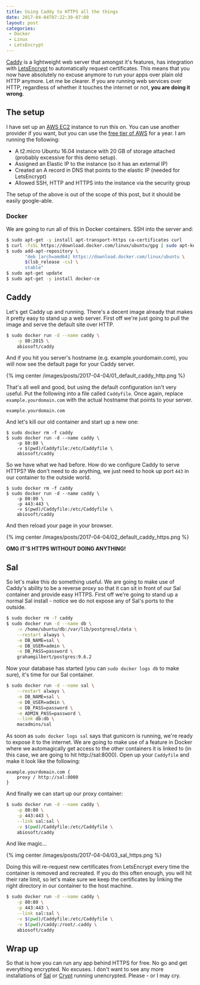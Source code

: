 ```yaml
---
title: Using Caddy to HTTPS all the things
date: 2017-04-04T07:22:39-07:00
layout: post
categories:
 - Docker
 - Linux
 - LetsEncrypt
---
```


[Caddy](https://caddyserver.com/) is a lightweight web server that amongst it's features, has integration with [LetsEncrypt](https://letsencrypt.org) to automatically request certificates. This means that you now have absolutely no excuse anymore to run your apps over plain old HTTP anymore. Let me be clearer. If you are running web services over HTTP, regardless of whether it touches the internet or not, __you are doing it wrong__.  <!-- more -->

## The setup

I have set up an [AWS EC2](https://aws.amazon.com/ec2) instance to run this on. You can use another provider if you want, but you can use the [free tier of AWS](https://aws.amazon.com/free) for a year. I am running the following:

* A t2.micro Ubuntu 16.04 instance with 20 GB of storage attached (probably excessive for this demo setup).
* Assigned an Elastic IP to the instance (so it has an external IP)
* Created an A record in DNS that points to the elastic IP (needed for LetsEncrypt)
* Allowed SSH, HTTP and HTTPS into the instance via the security group

The setup of the above is out of the scope of this post, but it should be easily google-able.

### Docker

We are going to run all of this in Docker containers. SSH into the server and:

``` bash
$ sudo apt-get -y install apt-transport-https ca-certificates curl
$ curl -fsSL https://download.docker.com/linux/ubuntu/gpg | sudo apt-key add -
$ sudo add-apt-repository \
       "deb [arch=amd64] https://download.docker.com/linux/ubuntu \
       $(lsb_release -cs) \
       stable"
$ sudo apt-get update
$ sudo apt-get -y install docker-ce
```

## Caddy

Let's get Caddy up and running. There's a decent image already that makes it pretty easy to stand up a web server. First off we're just going to pull the image and serve the default site over HTTP.

``` bash
$ sudo docker run -d --name caddy \
    -p 80:2015 \
    abiosoft/caddy
```

And if you hit you server's hostname (e.g. example.yourdomain.com), you will now see the default page for your Caddy server.

{% img center /images/posts/2017-04-04/01_default_caddy_http.png %}

That's all well and good, but using the default configuration isn't very useful. Put the following into a file called `Caddyfile`. Once again, replace `example.yourdomain.com` with the actual hostname that points to your server.

```
example.yourdomain.com
```

And let's kill our old container and start up a new one:

```
$ sudo docker rm -f caddy
$ sudo docker run -d --name caddy \
    -p 80:80 \
    -v $(pwd)/Caddyfile:/etc/Caddyfile \
    abiosoft/caddy
```

So we have what we had before. How do we configure Caddy to serve HTTPS? We don't need to do anything, we just need to hook up port `443` in our container to the outside world.

```
$ sudo docker rm -f caddy
$ sudo docker run -d --name caddy \
    -p 80:80 \
    -p 443:443 \
    -v $(pwd)/Caddyfile:/etc/Caddyfile \
    abiosoft/caddy
```

And then reload your page in your browser.

{% img center /images/posts/2017-04-04/02_default_caddy_https.png %}

__OMG IT'S HTTPS WITHOUT DOING ANYTHING!__

## Sal

So let's make this do something useful. We are going to make use of Caddy's ability to be a reverse proxy so that it can sit in front of our Sal container and provide easy HTTPS. First off we're going to stand up a normal Sal install - notice we do not expose any of Sal's ports to the outside.

``` bash
$ sudo docker rm -f caddy
$ sudo docker run -d --name db \
    -v /home/ubuntu/db:/var/lib/postgresql/data \
    --restart always \
    -e DB_NAME=sal \
    -e DB_USER=admin \
    -e DB_PASS=password \
    grahamgilbert/postgres:9.6.2
```

Now your database has started (you can `sudo docker logs db` to make sure), it's time for our Sal container.

``` bash
$ sudo docker run -d --name sal \
    --restart always \
    -e DB_NAME=sal \
    -e DB_USER=admin \
    -e DB_PASS=password \
    -e ADMIN_PASS=password \
    --link db:db \
    macadmins/sal
```

As soon as `sudo docker logs sal` says that gunicorn is running, we're ready to expose it to the internet. We are going to make use of a feature in Docker where we automagically get access to the other containers it is linked to (in this case, we are going to hit http://sal:8000). Open up your `Caddyfile` and make it look like the following:

```
example.yourdomain.com {
    proxy / http://sal:8000
}
```

And finally we can start up our proxy container:

``` bash
$ sudo docker run -d --name caddy \
    -p 80:80 \
    -p 443:443 \
    --link sal:sal \
    -v $(pwd)/Caddyfile:/etc/Caddyfile \
    abiosoft/caddy
```

And like magic...

{% img center /images/posts/2017-04-04/03_sal_https.png %}

Doing this will re-request new certificates from LetsEncrypt every time the container is removed and recreated. If you do this often enough, you will hit their rate limit, so let's make sure we keep the certificates by linking the right directory in our container to the host machine.

``` bash
$ sudo docker run -d --name caddy \
    -p 80:80 \
    -p 443:443 \
    --link sal:sal \
    -v $(pwd)/Caddyfile:/etc/Caddyfile \
    -v $(pwd)/caddy:/root/.caddy \
    abiosoft/caddy
```

## Wrap up

So that is how you can run any app behind HTTPS for free. No go and get everything encrypted. No excuses. I don't want to see any more installations of [Sal](https://github,com/salopensource/sal) or [Crypt](https://github.com/grahamgilbert/Crypt-Server) running unencrypted. Please - or I may cry.
